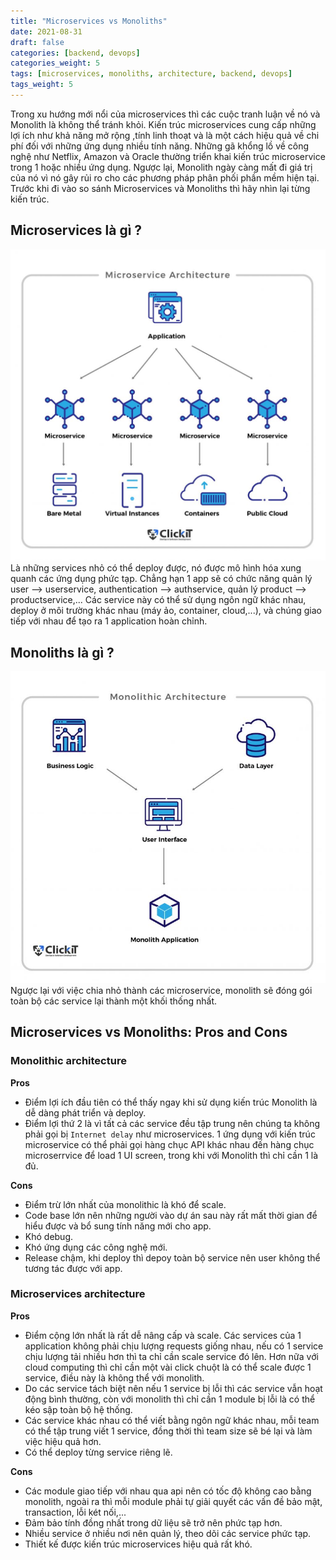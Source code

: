```yaml
---
title: "Microservices vs Monoliths"
date: 2021-08-31
draft: false
categories: [backend, devops]
categories_weight: 5
tags: [microservices, monoliths, architecture, backend, devops]
tags_weight: 5
---
```


Trong xu hướng mới nổi của microservices thì các cuộc tranh luận về nó và Monolith là không thể tránh khỏi. Kiến trúc microservices cung cấp những lợi ích như khả năng mở rộng ,tính linh thoạt và là một cách hiệu quả về chi phí đối với những ứng dụng nhiều tính năng. Những gã khổng lồ về công nghệ như Netflix, Amazon và Oracle thường triển khai kiến trúc microservice trong 1 hoặc nhiều ứng dụng. Ngược lại, Monolith ngày càng mất đi giá trị của nó vì nó gây rủi ro cho các phương pháp phân phối phần mềm hiện tại. Trước khi đi vào so sánh Microservices và Monoliths thì hãy nhìn lại từng kiến trúc.

## Microservices là gì ?
![microservice](/images/Microservices-VS-Monolith-Diagramss-47-1024x1013.jpg)
Là những services nhỏ có thể deploy được, nó được mô hình hóa xung quanh các ứng dụng phức tạp. Chẳng hạn 1 app sẽ có chức năng quản lý user --> userservice, authentication --> authservice, quản lý product --> productservice,... Các service này có thể sử dụng ngôn ngữ khác nhau, deploy ở môi trường khác nhau (máy ảo, container, cloud,...), và chúng giao tiếp với nhau để tạo ra 1 application hoàn chỉnh.

## Monoliths là gì ?
![monoliths](/images/Microservices-VS-Monolith-Diagramss-48-768x760.jpg)
Ngược lại với việc chia nhỏ thành các microservice, monolith sẽ đóng gói toàn bộ các service lại thành một khối thống nhất.

## Microservices vs Monoliths: Pros and Cons
### Monolithic architecture
**Pros**
- Điểm lợi ích đầu tiên có thể thấy ngay khi sử dụng kiến trúc Monolith là dễ dàng phát triển và deploy.
- Điểm lợi thứ 2 là vì tất cả các service đều tập trung nên chúng ta không phải gọi bị `Internet delay` như microservices. 1 ứng dụng với kiến trúc microservice có thể phải gọi hàng chục API khác nhau đến hàng chục microserrvice để load 1 UI screen, trong khi với Monolith thì chỉ cần 1 là đủ.

**Cons**
- Điểm trừ lớn nhất của monolithic là khó để scale.
- Code base lớn nên những người vào dự án sau này rất mất thời gian để hiểu được và bổ sung tính năng mới cho app.
- Khó debug.
- Khó ứng dụng các công nghệ mới.
- Release chậm, khi deploy thì depoy toàn bộ service nên user không thể tương tác được với app.
### Microservices architecture
**Pros**
- Điểm cộng lớn nhất là rất dễ nâng cấp và scale. Các services của 1 application không phải chịu lượng requests giống nhau, nếu có 1 service chịu lượng tải nhiều hơn thì ta chỉ cần scale service đó lên. Hơn nữa với cloud computing thì chỉ cần một vài click chuột là có thể scale được 1 service, điều này là không thể với monolith.
- Do các service tách biệt nên nếu 1 service bị lỗi thì các service vẫn hoạt động bình thường, còn với monolith thì chỉ cần 1 module bị lỗi là có thể kéo sập toàn bộ hệ thống.
- Các service khác nhau có thể viết bằng ngôn ngữ khác nhau, mỗi team có thể tập trung viết 1 service, đồng thời thì team size sẽ bé lại và làm việc hiệu quả hơn.
- Có thể deploy từng service riêng lẽ.

**Cons**
- Các module giao tiếp với nhau qua api nên có tốc độ không cao bằng monolith, ngoài ra thì mỗi module phải tự giải quyết các vấn đề bảo mật, transaction, lỗi két nối,...
- Đảm bảo tính đồng nhất trong dữ liệu sẽ trở nên phức tạp hơn.
- Nhiều service ở nhiều nơi nên quản lý, theo dõi các service phức tạp.
- Thiết kế được kiến trúc microservices hiệu quả rất khó.